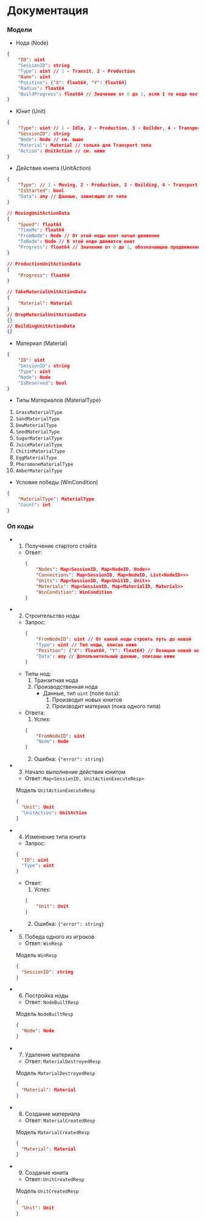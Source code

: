 # Документация

### Модели
- Нода (Node)
```json
{
    "ID": uint
    "SessionID": string
    "Type": uint // 1 - Transit, 2 - Production
    "Name": uint
    "Position": {"X": float64, "Y": float64}
    "Radius": float64
    "BuildProgress": float64 // Значение от 0 до 1, если 1 то нода построена
}
```

- Юнит (Unit)
```json
{
    "Type": uint // 1 - Idle, 2 - Production, 3 - Builder, 4 - Transport
    "SessionID": string
    "Node": Node // см. выше
    "Material": Material // только для Transport типа
    "Action": UnitAction // см. ниже
}
```

- Действие юнита (UnitAction)
```json
{
    "Type": // 1 - Moving, 2 - Production, 3 - Building, 4 - Transport
    "IsStarted": bool
    "Data": any // Данные, зависящие от типа
}

// MovingUnitActionData
{
    "Speed": float64
    "TimeMs": float64
    "FromNode": Node // От этой ноды юнит начал движение
    "ToNode": Node // К этой ноде движется юнит
    "Progress": float64 // Значение от 0 до 1, обозначающее продвижение по дороге от одной ноде к другой
}

// ProductionUnitActionData 
{
    "Progress": float64
}

// TakeMaterialUnitActionData
{
    "Material": Material
}
// DropMaterialUnitActionData
{}
// BuildingUnitActionData
{}

```

- Материал (Material)
```json
{
    "ID": uint
    "SessionID": string
    "Type": uint
    "Node": Node
    "IsReserved": bool
}
```
- Типы Материалов (MaterialType)
1. `GrassMaterialType`
2. `SandMaterialType`
3. `DewMaterialType`
4. `SeedMaterialType`
5. `SugarMaterialType`
6. `JuiceMaterialType`
7. `ChitinMaterialType`
8. `EggMaterialType`
9. `PheromoneMaterialType`
10. `AmberMaterialType`

- Условие победы (WinCondition)
```json
{
    "MaterialType": MaterialType
    "Count": int
}
```

### Оп коды
- 1. Получение стартого стэйта
  - Ответ:
    ```json
    {
        "Nodes": Map<SessionID, Map<NodeID, Node>>
        "Connections": Map<SessionID, Map<NodeID, List<NodeID>>>
        "Units": Map<SessionID, Map<UnitID, Unit>>
        "Materials": Map<SessionID, Map<MaterialID, Material>>
        "WinCondition": WinCondition
    }
    ```
- 2. Строительство ноды
  - Запрос:
    ```json
    {
        "FromNodeID": uint // От какой ноды строить путь до новой
        "Type": uint // Тип ноды, описан ниже
        "Position": {"X": float64, "Y": float64} // Позиция новой ноды
        "Data": any // Допольнительный данные, описаны ниже
    }
    ```
  - Типы нод:
    1. Транзитная нода
    2. Производственная нода
       - Данные, тип `uint` (поле `Data`):
         1) Производит новых юнитов
         2) Производит материал (пока одного типа)
  - Ответа:
    1. Успех: 
    ```json
    {
        "FromNodeID": uint
        "Node": Node
    }
    ```
    2. Ошибка: `{"error": string}`
- 3. Начало выполнение действия юнитом
  - Ответ: `Map<SessionID, UnitActionExecuteResp>`

  Модель `UnitActionExecuteResp`
  ```json
  {
    "Unit": Unit
    "UnitAction": UnitAction
  }
  ```
- 4. Изменение типа юнита
  - Запрос:
  ```json
  {
    "ID": uint
    "Type": uint
  }
  ```
  - Ответ:
    1. Успех: 
    ```json
    {
        "Unit": Unit
    }
    ```
    2. Ошибка: `{"error": string}`
- 5. Победа одного из игроков
  - Ответ: `WinResp`

  Модель `WinResp`
  ```json
  {
    "SessionID": string
  }
  ```
- 6. Постройка ноды
  - Ответ: `NodeBuiltResp`

  Модель `NodeBuiltResp`
  ```json
  {
    "Node": Node
  }
  ```
- 7. Удаление материала
  - Ответ: `MaterialDestroyedResp`

  Модель `MaterialDestroyedResp`
  ```json
  {
    "Material": Material
  }
  ```
- 8. Создание материала
  - Ответ: `MaterialCreatedResp`

  Модель `MaterialCreatedResp`
  ```json
  {
    "Material": Material
  }
  ```
- 9. Создание юнита
  - Ответ: `UnitCreatedResp`

  Модель `UnitCreatedResp`
  ```json
  {
    "Unit": Unit
  }
  ```